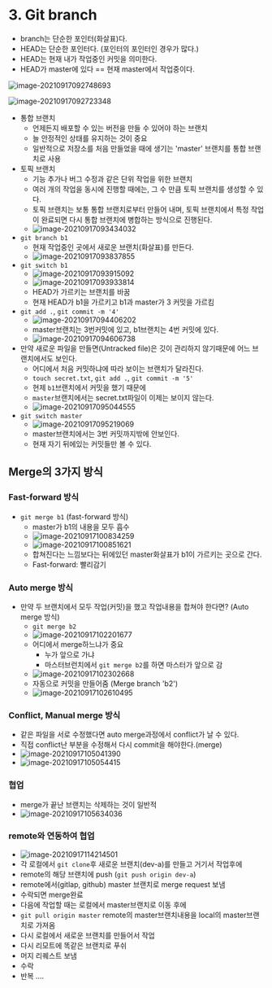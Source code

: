 # 3. Git branch

- branch는 단순한 포인터(화살표)다.
- HEAD는 단순한 포인터다. (포인터의 포인터인 경우가 많다.)
- HEAD는 현재 내가 작업중인 커밋을 의미한다.
- HEAD가 master에 있다 == 현재 master에서 작업중이다.

![image-20210917092748693](img/image-20210917092748693.png)

![image-20210917092723348](img/image-20210917092723348.png)



- 통합 브랜치
  - 언제든지 배포할 수 있는 버전을 만들 수 있어야 하는 브랜치
  - 늘 안정적인 상태를 유지하는 것이 중요
  - 일반적으로 저장소를 처음 만들었을 때에 생기는 'master' 브랜치를 통합 브랜치로 사용
- 토픽 브랜치
  - 기능 추가나 버그 수정과 같은 단위 작업을 위한 브랜치
  - 여러 개의 작업을 동시에 진행할 때에는, 그 수 만큼 토픽 브랜치를 생성할 수 있다.
  - 토픽 브랜치는 보통 통합 브랜치로부터 만들어 내며, 토픽 브랜치에서 특정 작업이 완료되면 다시 통합 브랜치에 병합하는 방식으로 진행된다.
  - ![image-20210917093434032](img/image-20210917093434032.png)
- `git branch b1`
  - 현재 작업중인 곳에서 새로운 브랜치(화살표)를 만든다.
  - ![image-20210917093837855](img/image-20210917093837855.png)
- `git switch b1`
  - ![image-20210917093915092](img/image-20210917093915092.png)
  - ![image-20210917093933814](img/image-20210917093933814.png)
  - HEAD가 가르키는 브랜치를 바꿈
  - 현재 HEAD가 b1을 가르키고 b1과 master가 3 커밋을 가르킴
- `git add .`, `git commit -m '4'`
  - ![image-20210917094406202](img/image-20210917094406202.png)
  - master브랜치는 3번커밋에 있고, b1브랜치는 4번 커밋에 있다.
  - ![image-20210917094606738](img/image-20210917094606738.png)
- 만약 새로운 파일을 만들면(Untracked file)은 깃이 관리하지 않기때문에 어느 브랜치에서도 보인다.
  - 어디에서 처음 커밋하냐에 따라 보이는 브랜치가 달라진다.
  - `touch secret.txt`, `git add .`, `git commit -m '5'`
  - 현제 `b1`브랜치에서 커밋을 했기 때문에
  - `master`브랜치에서는 secret.txt파일이 이제는 보이지 않는다.
  - ![image-20210917095044555](img/image-20210917095044555.png)
- `git switch master`
  - ![image-20210917095219069](img/image-20210917095219069.png)
  - master브랜치에서는 3번 커밋까지밖에 안보인다.
  - 현재 자기 뒤에있는 커밋들만 볼 수 있다.



## Merge의 3가지 방식

### Fast-forward 방식

- `git merge b1` (fast-forward 방식)
  - master가 b1의 내용을 모두 흡수
  - ![image-20210917100834259](img/image-20210917100834259.png)
  - ![image-20210917100851621](img/image-20210917100851621.png)
  - 합쳐진다는 느낌보다는 뒤에있던 master화살표가 b1이 가르키는 곳으로 간다.
  - Fast-forward: 빨리감기

### Auto merge 방식

- 만약 두 브랜치에서 모두 작업(커밋)을 했고 작업내용을 합쳐야 한다면? (Auto merge 방식)
  - `git merge b2`
  - ![image-20210917102201677](img/image-20210917102201677.png)
  - 어디에서 merge하느냐가 중요
    - 누가 앞으로 가냐
    - 마스터브런치에서 `git merge b2`를 하면 마스터가 앞으로 감
  - ![image-20210917102302668](img/image-20210917102302668.png)
  - 자동으로 커밋을 만들어줌 (Merge branch 'b2')
  - ![image-20210917102610495](img/image-20210917102610495.png)

### Conflict, Manual merge 방식

- 같은 파일을 서로 수정했다면 auto merge과정에서 conflict가 날 수 있다.
- 직접 conflict난 부분을 수정해서 다시 commit을 해야한다.(merge)
- ![image-20210917105041390](img/image-20210917105041390.png)
- ![image-20210917105054415](img/image-20210917105054415.png)





### 협업

- merge가 끝난 브랜치는 삭제하는 것이 일반적
- ![image-20210917105634036](img/image-20210917105634036.png)



### remote와 연동하여 협업

- ![image-20210917114214501](img/image-20210917114214501.png)
- 각 로컬에서 `git clone`후 새로운 브랜치(dev-a)를 만들고 거기서 작업후에 
- remote의 해당 브랜치에 push (`git push origin dev-a`)
- remote에서(gitlap, github) master 브랜치로 merge request 보냄
- 수락되면 merge완료
- 다음에 작업할 때는 로컬에서 master브랜치로 이동 후에
- `git pull origin master` remote의 master브랜치내용을 local의 master브랜치로 가져옴
- 다시 로컬에서 새로운 브랜치를 만들어서 작업
- 다시 리모트에 똑같은 브랜치로 푸쉬
- 머지 리퀘스트 보냄
- 수락
- 반복 ....

